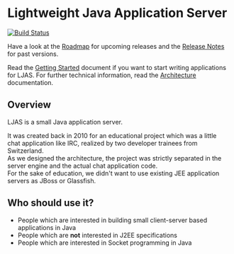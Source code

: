 # Lightweight Java Application Server

[![Build Status](https://travis-ci.org/vl0w/Lightweight-Java-Application-Server.png?branch=dev)](https://travis-ci.org/vl0w/Lightweight-Java-Application-Server)

Have a look at the [Roadmap](https://github.com/vl0w/Lightweight-Java-Application-Server/wiki/Roadmap) for upcoming releases
and the [Release Notes](https://github.com/vl0w/Lightweight-Java-Application-Server/wiki/Release-Notes) for past versions.

Read the [Getting Started](https://github.com/vl0w/Lightweight-Java-Application-Server/wiki/Getting-Started) document if you want to start writing applications for LJAS.
For further technical information, read the [Architecture](https://github.com/vl0w/Lightweight-Java-Application-Server/wiki/Architecture) documentation.

## Overview

LJAS is a small Java application server.

It was created back in 2010 for an educational project which was a little chat application like IRC, realized
by two developer trainees from Switzerland.  
As we designed the architecture, the project was strictly separated in the server engine
and the actual chat application code.   
For the sake of education, we didn't want to use existing JEE application servers as JBoss or Glassfish.

## Who should use it?

* People which are interested in building small client-server based applications in Java
* People which are **not** interested in J2EE specifications
* People which are interested in Socket programming in Java
